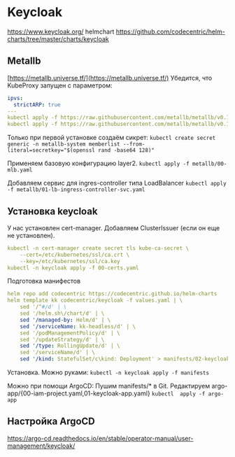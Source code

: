 # Keycloak
https://www.keycloak.org/
helmchart https://github.com/codecentric/helm-charts/tree/master/charts/keycloak

## Metallb
[https://metallb.universe.tf/](https://metallb.universe.tf/)
Убедится, что KubeProxy запущен с параметром: 
```yaml
ipvs:
  strictARP: true
---
kubectl apply -f https://raw.githubusercontent.com/metallb/metallb/v0.10.2/manifests/namespace.yaml
kubectl apply -f https://raw.githubusercontent.com/metallb/metallb/v0.10.2/manifests/metallb.yaml
```

Только при первой установке создаём сикрет:
`kubectl create secret generic -n metallb-system memberlist --from-literal=secretkey="$(openssl rand -base64 128)"`

Применяем базовую конфигурацию layer2.
`kubectl apply -f metallb/00-mlb.yaml`

Добавляем сервис для ingres-controller типа LoadBalancer
`kubectl apply -f metallb/01-lb-ingress-controller-svc.yaml`

## Установка keycloak
У нас установлен cert-manager. Добавляем ClusterIssuer (если он еще не установлен).
```yaml
kubectl -n cert-manager create secret tls kube-ca-secret \
    --cert=/etc/kubernetes/ssl/ca.crt \
    --key=/etc/kubernetes/ssl/ca.key
kubectl -n keycloak apply -f 00-certs.yaml
```

Подготовка манифестов
```yaml
helm repo add codecentric https://codecentric.github.io/helm-charts
helm template kk codecentric/keycloak -f values.yaml | \
    sed '/^#/d' | \
    sed '/helm.sh\/chart/d' | \
    sed '/managed-by: Helm/d' | \
    sed '/serviceName: kk-headless/d' | \
    sed '/podManagementPolicy/d' | \
    sed '/updateStrategy/d' | \
    sed '/type: RollingUpdate/d' | \
    sed '/serviceName/d' | \
    sed '/kind: StatefulSet/c\kind: Deployment' > manifests/02-keycloak.yaml
```

Установка. Можно руками:
`kubectl -n keycloak apply -f manifests`

Можно при помощи ArgoCD:
Пушим manifests/* в Git. Редактируем argo-app/{00-iam-project.yaml,01-keycloak-app.yaml}
`kubectl  apply -f argo-app`

## Настройка ArgoCD
https://argo-cd.readthedocs.io/en/stable/operator-manual/user-management/keycloak/